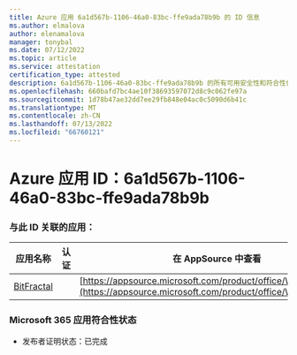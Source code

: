 ```yaml
---
title: Azure 应用 6a1d567b-1106-46a0-83bc-ffe9ada78b9b 的 ID 信息
ms.author: elmalova
author: elenamalova
manager: tonybal
ms.date: 07/12/2022
ms.topic: article
ms.service: attestation
certification_type: attested
description: 6a1d567b-1106-46a0-83bc-ffe9ada78b9b 的所有可用安全性和符合性信息信息。
ms.openlocfilehash: 660bafd7bc4ae10f38693597072d8c9c062fe97a
ms.sourcegitcommit: 1d78b47ae32dd7ee29fb848e04ac0c5090d6b41c
ms.translationtype: MT
ms.contentlocale: zh-CN
ms.lasthandoff: 07/13/2022
ms.locfileid: "66760121"
---
```

# <a name="azure-app-id-6a1d567b-1106-46a0-83bc-ffe9ada78b9b"></a>Azure 应用 ID：6a1d567b-1106-46a0-83bc-ffe9ada78b9b


### <a name="apps-associated-with-this-id"></a>与此 ID 关联的应用：
| **应用名称** | **认证** | **在 AppSource 中查看** |
|--------------|---------------|-----------------------|
| [BitFractal](../forward/WA200004172.md) |  | [https://appsource.microsoft.com/product/office/WA200004172](https://appsource.microsoft.com/product/office/WA200004172) |

### <a name="microsoft-365-app-compliance-status"></a>Microsoft 365 应用符合性状态
- 发布者证明状态：已完成
